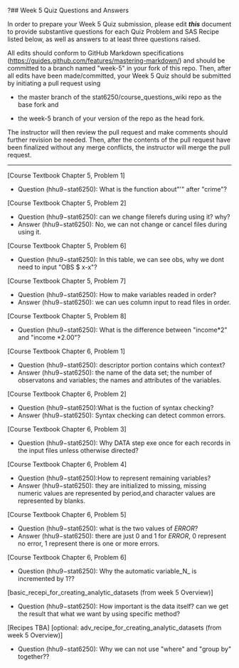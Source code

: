 ?## Week 5 Quiz Questions and Answers

In order to prepare your Week 5 Quiz submission, please edit ***this*** document to provide substantive questions for each Quiz Problem and SAS Recipe listed below, as well as answers to at least three questions raised.

All edits should conform to GitHub Markdown specifications (https://guides.github.com/features/mastering-markdown/) and should be committed to a branch named "week-5" in your fork of this repo. Then, after all edits have been made/committed, your Week 5 Quiz should be submitted by initiating a pull request using

- the master branch of the stat6250/course_questions_wiki repo as the base fork and

- the week-5 branch of your version of the repo as the head fork.

The instructor will then review the pull request and make comments should further revision be needed. Then, after the contents of the pull request have been finalized without any merge conflicts, the instructor will merge the pull request.

********************************************************************************



[Course Textbook Chapter 5, Problem 1]
- Question (hhu9−stat6250): What is the function about"'" after "crime"?


[Course Textbook Chapter 5, Problem 2]
- Question (hhu9−stat6250): can we change filerefs during using it? why?
- Answer (hhu9−stat6250): No, we can not change or cancel files during using it. 

[Course Textbook Chapter 5, Problem 6]
- Question (hhu9−stat6250): In this table, we can see obs, why we dont need to input "OBS $ x-x"? 


[Course Textbook Chapter 5, Problem 7]
- Question (hhu9−stat6250): How to make variables readed in order?
- Answer (hhu9−stat6250): we can ues column input to read files in order.


[Course Textbook Chapter 5, Problem 8]
- Question (hhu9−stat6250): What is the difference between "income*2" and "income *2.00"?



[Course Textbook Chapter 6, Problem 1]
- Question (hhu9−stat6250): descriptor portion contains which context?
- Answer (hhu9−stat6250): the name of the data set; the number of observatons and variables; the names and attributes of the variables.


[Course Textbook Chapter 6, Problem 2]
- Question (hhu9−stat6250):What is the fuction of syntax checking?
- Answer (hhu9−stat6250): Syntax checking can detect common errors.


[Course Textbook Chapter 6, Problem 3]
- Question (hhu9−stat6250): Why DATA step exe once for each records in the input files unless otherwise directed?



[Course Textbook Chapter 6, Problem 4]
- Question (hhu9−stat6250):How to represent remaining variables?
- Answer (hhu9−stat6250): they are initialized to missing, missing numeric values are represented by period,and character values are represented by blanks.


[Course Textbook Chapter 6, Problem 5]
- Question (hhu9−stat6250): what is the two values of _ERROR_? 
- Answer (hhu9−stat6250): there are just 0 and 1 for _ERROR_, 0 represent no error, 1 represent there is one or more errors.


[Course Textbook Chapter 6, Problem 6]
- Question (hhu9−stat6250): Why the automatic variable_N_ is incremented by 1??

[basic_recepi_for_creating_analytic_datasets (from week 5 Overview)]
- Question (hhu9−stat6250): How important is the data itself? can we get the result that what we want by using specific method?


[Recipes TBA] 
[optional: adv_recipe_for_creating_analytic_datasets (from week 5 Overview)]
- Question (hhu9−stat6250): Why we can not use "where" and "group by" together??
